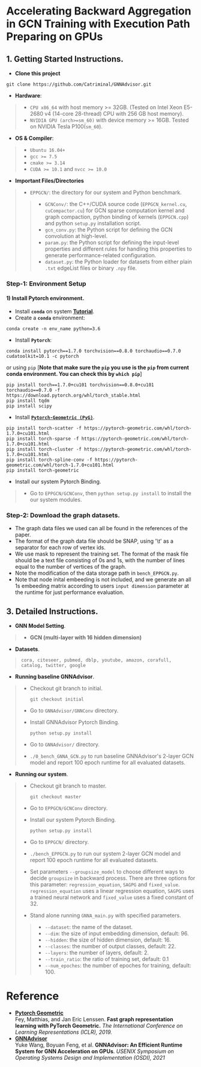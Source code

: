 # Accelerating Backward Aggregation in GCN Training with Execution Path Preparing on GPUs

## 1. Getting Started Instructions.

+ **Clone this project**
```shell
git clone https://github.com/Catriminal/GNNAdvisor.git
```

+ **Hardware**: 
> + `CPU x86_64` with host memory >= 32GB. (Tested on Intel Xeon E5-2680 v4 (14-core 28-thread)  CPU  with 256 GB host memory).
> + `NVIDIA GPU (arch>=sm_60)` with device memory >= 16GB. Tested on NVIDIA Tesla P100(`sm_60`). 

+ **OS & Compiler**: 
> + `Ubuntu 16.04+`
> + `gcc >= 7.5`
> + `cmake >= 3.14`
> + `CUDA >= 10.1` and `nvcc >= 10.0`

+ **Important Files/Directories**

> + `EPPGCN/`: the directory for our system and Python benchmark. 
> > + `GCNConv/`: the C++/CUDA source code (`EPPGCN_kernel.cu`, `cuCompactor.cu`) for GCN sparse computation kernel and graph compaction, python binding of kernels (`EPPGCN.cpp`) and python `setup.py` installation script.
> > + `gcn_conv.py`: the Python script for defining the GCN convolution at high-level.
> > + `param.py`: the Python script for defining the input-level properties and different rules for handling this properties to generate performance-related configuration.
> > + `dataset.py`: the Python loader for datasets from either plain `.txt` edgeList files or binary `.npy` file.


### **Step-1: Environment Setup** 

#### 1) Install Pytorch environment.
+ Install **`conda`** on system **[Tutorial](https://www.digitalocean.com/community/tutorials/how-to-install-anaconda-on-ubuntu-18-04-quickstart)**.
+ Create a **`conda`** environment: 
```shell
conda create -n env_name python=3.6
```
+ Install **`Pytorch`**: 
```shell
conda install pytorch==1.7.0 torchvision==0.8.0 torchaudio==0.7.0 cudatoolkit=10.1 -c pytorch
```
or using `pip` [**Note that make sure the `pip` you use is the `pip` from current conda environment. You can check this by `which pip`**]
```shell
pip install torch==1.7.0+cu101 torchvision==0.8.0+cu101 torchaudio==0.7.0 -f https://download.pytorch.org/whl/torch_stable.html
pip install tqdm
pip install scipy
```
+ Install [**`Pytorch-Geometric (PyG)`**](https://github.com/rusty1s/pytorch_geometric).
```shell
pip install torch-scatter -f https://pytorch-geometric.com/whl/torch-1.7.0+cu101.html
pip install torch-sparse -f https://pytorch-geometric.com/whl/torch-1.7.0+cu101.html
pip install torch-cluster -f https://pytorch-geometric.com/whl/torch-1.7.0+cu101.html
pip install torch-spline-conv -f https://pytorch-geometric.com/whl/torch-1.7.0+cu101.html
pip install torch-geometric
```

+ Install our system Pytorch Binding.
> + Go to `EPPGCN/GCNConv`, then `python setup.py install` to install the our system modules.

### **Step-2: Download the graph datasets.**
+ The graph data files we used can all be found in the references of the paper.
+ The format of the graph data file should be SNAP, using '\t' as a separator for each row of vertex ids.
+ We use mask to represent the training set. The format of the mask file should be a text file consisting of 0s and 1s, with the number of lines equal to the number of vertices of the graph.
+ Note the modification of the data storage path in `bench_EPPGCN.py`.
+ Note that node inital embeeding is not included, and we generate an all 1s embeeding matrix according to users `input dimension` parameter at the runtime for just performance evaluation.

## 3. Detailed Instructions.

+ **GNN Model Setting**.
> + **GCN (multi-layer with 16 hidden dimension)**
+ **Datasets**.

> `cora, citeseer, pubmed, dblp, youtube, amazon, corafull, catalog, twitter, google`

+ **Running baseline GNNAdvisor**.
> + Checkout git branch to initial.
>
>   ```shell
>   git checkout initial
>   ```
>
> + Go to `GNNAdvisor/GNNConv` directory.
>
> + Install GNNAdvisor Pytorch Binding.
>
>   ```shell
>   python setup.py install
>   ```
>
> + Go to `GNNAdvisor/` directory.
>
> + `./0_bench_GNNA_GCN.py` to run baseline GNNAdvisor's 2-layer GCN model and report 100 epoch runtime for all evaluated datasets.

+ **Running our system**.
> + Checkout git branch to master.
>
>   ```shell
>   git checkout master
>   ```
>
> + Go to `EPPGCN/GCNConv` directory.
>
> + Install our system Pytorch Binding.
>
>   ```shell
>   python setup.py install
>   ```
>
> + Go to `EPPGCN/` directory. 
>
> + `./bench_EPPGCN.py` to run our system 2-layer GCN model and report 100 epoch runtime for all evaluated datasets.
>
> + Set parameters `--groupsize_model`  to choose different ways to decide `groupsize` in backward process. There are three options for this parameter: `regression_equation`, `SAGPG` and `fixed_value`. `regression_equation` uses a linear regression equation, `SAGPG` uses a trained neural network and `fixed_value` uses a fixed constant of 32.
>
> +  Stand alone running `GNNA_main.py` with specified parameters.
> > + `--dataset`: the name of the dataset.
> > + `--dim`: the size of input embedding dimension, default: 96.
> > + `--hidden`: the size of hidden dimension, default: 16.
> > + `--classes`: the number of output classes, default: 22.
> > + `--layers`: the number of layers, default: 2.
> > + `--train_ratio`: the ratio of training set, default: 0.1
> > + `--num_epoches`: the number of epoches for training, default: 100.


# Reference
+ [**Pytorch Geometric**](https://github.com/rusty1s/pytorch_geometric) <br>
  Fey, Matthias, and Jan Eric Lenssen. 
  **Fast graph representation learning with PyTorch Geometric.** 
  *The International Conference on Learning Representations (ICLR), 2019.*
+ [**GNNAdvisor**](https://github.com/YukeWang96/OSDI21_AE)<br>
  Yuke Wang, Boyuan Feng, et al. 
  **GNNAdvisor: An Efficient Runtime System for GNN Acceleration on GPUs**. *USENIX Symposium on Operating Systems Design and Implementation (OSDI), 2021*